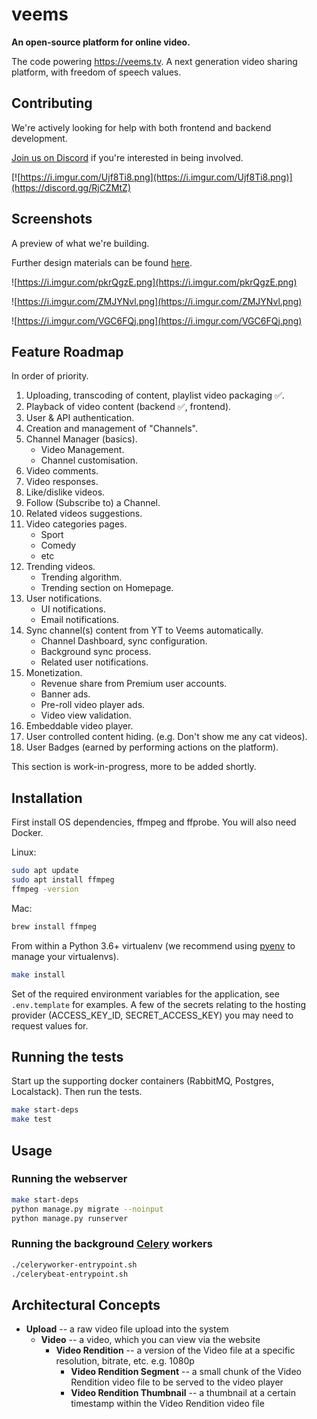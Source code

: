 # veems

**An open-source platform for online video.**

The code powering https://veems.tv.
A next generation video sharing platform, with freedom of speech values.

## Contributing

We're actively looking for help with both frontend and backend development.

[Join us on Discord](https://discord.gg/RjCZMtZ) if you're interested in being involved.

[![https://i.imgur.com/Ujf8Ti8.png](https://i.imgur.com/Ujf8Ti8.png)](https://discord.gg/RjCZMtZ)

## Screenshots

A preview of what we're building.

Further design materials can be found [here](https://github.com/VeemsHQ/design).

![https://i.imgur.com/pkrQgzE.png](https://i.imgur.com/pkrQgzE.png)

![https://i.imgur.com/ZMJYNvl.png](https://i.imgur.com/ZMJYNvl.png)

![https://i.imgur.com/VGC6FQj.png](https://i.imgur.com/VGC6FQj.png)

## Feature Roadmap

In order of priority.

1. Uploading, transcoding of content, playlist video packaging ✅.
2. Playback of video content (backend ✅, frontend).
3. User & API authentication.
4. Creation and management of "Channels".
5. Channel Manager (basics).
    - Video Management.
    - Channel customisation.
6. Video comments.
7. Video responses.
8. Like/dislike videos.
9. Follow (Subscribe to) a Channel.
10. Related videos suggestions.
11. Video categories pages.
    - Sport
    - Comedy
    - etc
12. Trending videos.
    - Trending algorithm.
    - Trending section on Homepage.
13. User notifications.
    - UI notifications.
    - Email notifications.
14. Sync channel(s) content from YT to Veems automatically.
    - Channel Dashboard, sync configuration.
    - Background sync process.
    - Related user notifications.
15. Monetization.
    - Revenue share from Premium user accounts.
    - Banner ads.
    - Pre-roll video player ads.
    - Video view validation.
16. Embeddable video player.
17. User controlled content hiding. (e.g. Don't show me any cat videos).
18. User Badges (earned by performing actions on the platform).

This section is work-in-progress, more to be added shortly.

## Installation

First install OS dependencies, ffmpeg and ffprobe. You will also need Docker.

Linux:

```bash
sudo apt update
sudo apt install ffmpeg
ffmpeg -version
```

Mac:

```bash
brew install ffmpeg
```

From within a Python 3.6+ virtualenv (we recommend using [pyenv](https://github.com/pyenv/pyenv) to manage your virtualenvs).

```bash
make install
```

Set of the required environment variables for the application, see `.env.template` for examples. A few of the secrets relating to the hosting provider (ACCESS_KEY_ID, SECRET_ACCESS_KEY) you may need to request values for.

## Running the tests

Start up the supporting docker containers (RabbitMQ, Postgres, Localstack).
Then run the tests.

```bash
make start-deps
make test
```

## Usage

### Running the webserver

```bash
make start-deps
python manage.py migrate --noinput
python manage.py runserver
```

### Running the background [Celery](https://docs.celeryproject.org/en/stable/index.html) workers

```bash
./celeryworker-entrypoint.sh
./celerybeat-entrypoint.sh
```

## Architectural Concepts

- **Upload** -- a raw video file upload into the system
    - **Video** -- a video, which you can view via the website
        - **Video Rendition** -- a version of the Video file at a specific resolution, bitrate, etc. e.g. 1080p
            - **Video Rendition Segment** -- a small chunk of the Video Rendition video file to be served to the video player
            - **Video Rendition Thumbnail** -- a thumbnail at a certain timestamp within the Video Rendition video file
